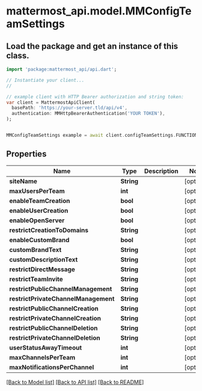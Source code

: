 # mattermost_api.model.MMConfigTeamSettings

## Load the package and get an instance of this class.
```dart
import 'package:mattermost_api/api.dart';

// Instantiate your client...
//

// example client with HTTP Bearer authorization and string token:
var client = MattermostApiClient(
  basePath: 'https://your-server.tld/api/v4',
  authentication: MMHttpBearerAuthentication('YOUR TOKEN'),
);


MMConfigTeamSettings example = await client.configTeamSettings.FUNCTION_THAT_RETURNS_THIS_CLASS();

```

## Properties
Name | Type | Description | Notes
------------ | ------------- | ------------- | -------------
**siteName** | **String** |  | [optional] 
**maxUsersPerTeam** | **int** |  | [optional] 
**enableTeamCreation** | **bool** |  | [optional] 
**enableUserCreation** | **bool** |  | [optional] 
**enableOpenServer** | **bool** |  | [optional] 
**restrictCreationToDomains** | **String** |  | [optional] 
**enableCustomBrand** | **bool** |  | [optional] 
**customBrandText** | **String** |  | [optional] 
**customDescriptionText** | **String** |  | [optional] 
**restrictDirectMessage** | **String** |  | [optional] 
**restrictTeamInvite** | **String** |  | [optional] 
**restrictPublicChannelManagement** | **String** |  | [optional] 
**restrictPrivateChannelManagement** | **String** |  | [optional] 
**restrictPublicChannelCreation** | **String** |  | [optional] 
**restrictPrivateChannelCreation** | **String** |  | [optional] 
**restrictPublicChannelDeletion** | **String** |  | [optional] 
**restrictPrivateChannelDeletion** | **String** |  | [optional] 
**userStatusAwayTimeout** | **int** |  | [optional] 
**maxChannelsPerTeam** | **int** |  | [optional] 
**maxNotificationsPerChannel** | **int** |  | [optional] 

[[Back to Model list]](../GENERATED_README.md#documentation-for-models) [[Back to API list]](../GENERATED_README.md#documentation-for-api-endpoints) [[Back to README]](../GENERATED_README.md)


